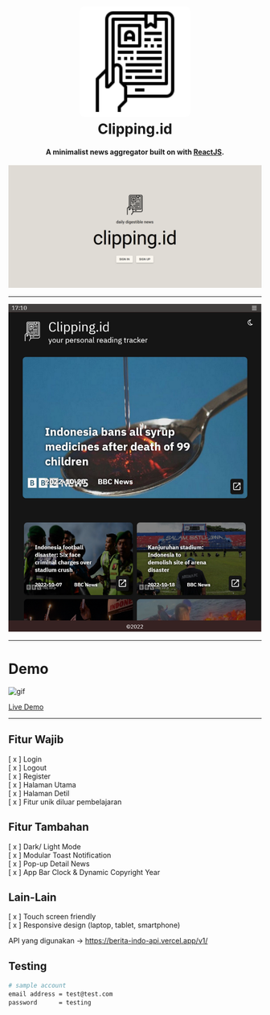 <h1 align="center">
  <br>
    <img src="./logo.svg" alt="Markdownify" width="200" style="background-color: white; padding: 10px;border-radius: 10px;"></a>
  <br>
  Clipping.id
  <br>
</h1>

<h4 align="center">A minimalist news aggregator built on with <a href="https://reactjs.org/" target="_blank">ReactJS</a>.</h4>

![screenshot](./clipping.id_screenshot.png) 

***

![screenshot](./tablet-dark.png)

***

# Demo

![gif](./demo_gif_compressed.gif)


[Live Demo](https://is.gd/0PNYYT)

***

## Fitur Wajib

[ x ] Login  
[ x ] Logout  
[ x ] Register  
[ x ] Halaman Utama  
[ x ] Halaman Detil  
[ x ] Fitur unik diluar pembelajaran  


## Fitur Tambahan

[ x ] Dark/ Light Mode   
[ x ] Modular Toast Notification  
[ x ] Pop-up Detail News  
[ x ] App Bar Clock & Dynamic Copyright Year

## Lain-Lain

[ x ] Touch screen friendly  
[ x ] Responsive design (laptop, tablet, smartphone)

API yang digunakan -> https://berita-indo-api.vercel.app/v1/

## Testing

```bash
# sample account
email address = test@test.com
password      = testing
```